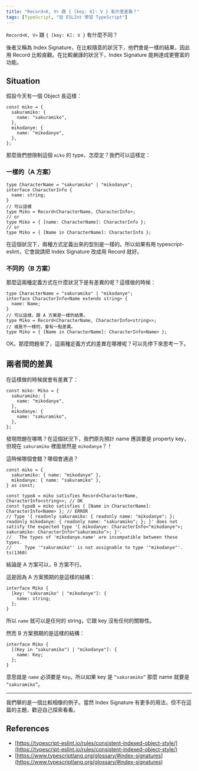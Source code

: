 ```yaml
---
title: "Record<K, V> 跟 { [key: K]: V } 有什麼差異？"
tags: [TypeScript, "從 ESLInt 學習 TypeScript"]
---
```


`Record<K, V>` 跟 `{ [key: K]: V }` 有什麼不同？

後者又稱為 Index Signature，在比較隨意的狀況下，他們會是一樣的結果，因此用 Record 比較直觀。在比較嚴謹的狀況下，Index Signature 能夠達成更豐富的功能。

## Situation

假設今天有一個 Object 長這樣：

```tsx
const miko = {
  sakuramiko: {
    name: "sakuramiko",
  },
  mikodanye: {
    name: "mikodanye",
  },
};
```

那麼我們想限制這個 `miko` 的 type，怎麼定？我們可以這樣定：

### 一樣的（A 方案）

```tsx
type CharacterName = "sakuramiko" | "mikodanye";
interface CharacterInfo {
  name: string;
}
// 可以這樣
type Miko = Record<CharacterName, CharacterInfo>;
// or
type Miko = { [name: CharacterName]: CharacterInfo };
// or
type Miko = { [Name in CharacterName]: CharacterInfo };
```

在這個狀況下，兩種方式定義出來的型別是一樣的。所以如果有用 typescript-eslint，它會說請把 Index Signature 改成用 Record 就好。

### 不同的（B 方案）

那麼這兩種定義方式在什麼狀況下是有差異的呢？這樣做的時候：

```tsx
type CharacterName = "sakuramiko" | "mikodanye";
interface CharacterInfo<Name extends string> {
  name: Name;
}
// 可以這樣，跟 A 方案是一樣的結果。
type Miko = Record<CharacterName, CharacterInfo<string>>;
// 或是不一樣的，會有一點差異。
type Miko = { [Name in CharacterName]: CharacterInfo<Name> };
```

OK。那麼問題來了，這兩種定義方式的差異在哪裡呢？可以先停下來思考一下。

## 兩者間的差異

在這樣做的時候就會有差異了：

```tsx
const miko: Miko = {
  sakuramiko: {
    name: "mikodanye",
  },
  mikodanye: {
    name: "sakuramiko",
  },
};
```

發現問題在哪嗎？在這個狀況下，我們原先預計 name 應該要是 property key，但現在 `sakuramiko` 裡面居然是 `mikodanye`？！

這時候哪個會錯？哪個會通過？

```tsx
const miko = {
  sakuramiko: { name: "mikodanye" },
  mikodanye: { name: "sakuramiko" },
} as const;

const typeA = miko satisfies Record<CharacterName, CharacterInfo<string>>; // OK
const typeB = miko satisfies { [Name in CharacterName]: CharacterInfo<Name> }; // ERROR
// Type '{ readonly sakuramiko: { readonly name: "mikodanye"; }; readonly mikodanye: { readonly name: "sakuramiko"; }; }' does not satisfy the expected type '{ mikodanye: CharacterInfo<"mikodanye">; sakuramiko: CharacterInfo<"sakuramiko">; }'.
//   The types of 'mikodanye.name' are incompatible between these types.
//     Type '"sakuramiko"' is not assignable to type '"mikodanye"'. ts(1360)
```

結論是 A 方案可以，B 方案不行。

這是因為 A 方案預期的是這樣的結構：

```tsx
interface Miko {
  [key: "sakuramiko" | "mikodanye"]: {
    name: string;
  };
}
```

所以 `name` 就可以是任何的 string，它跟 key 沒有任何的關聯性。

然而 B 方案預期的是這樣的結構：

```tsx
interface Miko {
  [(Key in "sakuramiko") | "mikodanye"]: {
    name: Key;
  };
}
```

意思就是 `name` 必須要是 `Key`。所以如果 key 是 `“sakuramiko”` 那麼 name 就要是 `“sakuramiko”`。

---

我們舉的是一個比較相像的例子。當然 Index Signature 有更多的用法，但不在這篇的主題，歡迎自己探索看看。

## References

- [https://typescript-eslint.io/rules/consistent-indexed-object-style/](https://typescript-eslint.io/rules/consistent-indexed-object-style/)
- [https://www.typescriptlang.org/glossary/#index-signatures](https://www.typescriptlang.org/glossary/#index-signatures)
